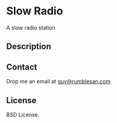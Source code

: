 # Slow Radio

A slow radio station


## Description




## Contact

Drop me an email at guy@rumblesan.com


## License

BSD License.

